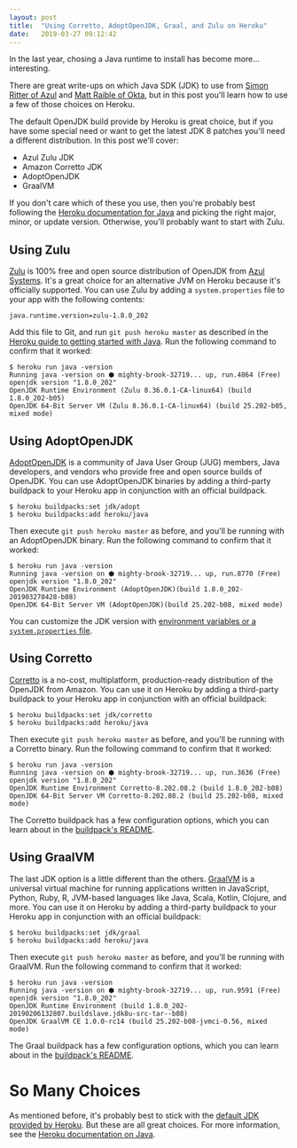 ```yaml
---
layout: post
title:  "Using Corretto, AdoptOpenJDK, Graal, and Zulu on Heroku"
date:   2019-03-27 09:12:42
---
```


In the last year, chosing a Java runtime to install has become more... interesting.

There are great write-ups on which Java SDK (JDK) to use from [Simon Ritter of Azul](https://www.azul.com/eliminating-java-update-confusion/) and [Matt Raible of Okta](https://developer.okta.com/blog/2019/01/16/which-java-sdk), but in this post you'll learn how to use a few of those choices on Heroku.

The default OpenJDK build provide by Heroku is great choice, but if you have some special need or want to get the latest JDK 8 patches you'll need a different distribution. In this post we'll cover:

* Azul Zulu JDK
* Amazon Corretto JDK
* AdoptOpenJDK
* GraalVM

If you don't care which of these you use, then you're probably best following the [Heroku documentation for Java](https://devcenter.heroku.com/articles/java-support) and picking the right major, minor, or update version. Otherwise, you'll probably want to start with Zulu.

## Using Zulu

[Zulu](https://www.azul.com/downloads/zulu/) is 100% free and open source distribution of OpenJDK from [Azul Systems](https://www.azul.com/). It's a great choice for an alternative JVM on Heroku because it's officially supported. You can use Zulu by adding a `system.properties` file to your app with the following contents:

```
java.runtime.version=zulu-1.8.0_202
```

Add this file to Git, and run `git push heroku master` as described in the [Heroku guide to getting started with Java](https://devcenter.heroku.com/articles/getting-started-with-java). Run the following command to confirm that it worked:

```
$ heroku run java -version
Running java -version on ⬢ mighty-brook-32719... up, run.4864 (Free)
openjdk version "1.8.0_202"
OpenJDK Runtime Environment (Zulu 8.36.0.1-CA-linux64) (build 1.8.0_202-b05)
OpenJDK 64-Bit Server VM (Zulu 8.36.0.1-CA-linux64) (build 25.202-b05, mixed mode)
```

## Using AdoptOpenJDK

[AdoptOpenJDK](https://adoptopenjdk.net) is a community of Java User Group (JUG) members, Java developers, and vendors who provide free and open source builds of OpenJDK. You can use AdoptOpenJDK binaries by adding a third-party buildpack to your Heroku app in conjunction with an official buildpack.

```
$ heroku buildpacks:set jdk/adopt
$ heroku buildpacks:add heroku/java
```

Then execute `git push heroku master` as before, and you'll be running with an AdoptOpenJDK binary. Run the following command to confirm that it worked:

```
$ heroku run java -version
Running java -version on ⬢ mighty-brook-32719... up, run.8770 (Free)
openjdk version "1.8.0_202"
OpenJDK Runtime Environment (AdoptOpenJDK)(build 1.8.0_202-201903270428-b08)
OpenJDK 64-Bit Server VM (AdoptOpenJDK)(build 25.202-b08, mixed mode)
```

You can customize the JDK version with [environment variables or a `system.properties` file](https://github.com/jkutner/adoptopenjdk-buildpack#customizing).

## Using Corretto

[Corretto](https://docs.aws.amazon.com/corretto/index.html) is a no-cost, multiplatform, production-ready distribution of the OpenJDK from Amazon. You can use it on Heroku by adding a third-party buildpack to your Heroku app in conjunction with an official buildpack:

```
$ heroku buildpacks:set jdk/corretto
$ heroku buildpacks:add heroku/java
```

Then execute `git push heroku master` as before, and you'll be running with a Corretto binary. Run the following command to confirm that it worked:

```
$ heroku run java -version
Running java -version on ⬢ mighty-brook-32719... up, run.3636 (Free)
openjdk version "1.8.0_202"
OpenJDK Runtime Environment Corretto-8.202.08.2 (build 1.8.0_202-b08)
OpenJDK 64-Bit Server VM Corretto-8.202.08.2 (build 25.202-b08, mixed mode)
```

The Corretto buildpack has a few configuration options, which you can learn about in the [buildpack's README](https://github.com/jkutner/corretto-buildpack).

## Using GraalVM

The last JDK option is a little different than the others. [GraalVM](https://www.graalvm.org/) is a universal virtual machine for running applications written in JavaScript, Python, Ruby, R, JVM-based languages like Java, Scala, Kotlin, Clojure, and more. You can use it on Heroku by adding a third-party buildpack to your Heroku app in conjunction with an official buildpack:

```
$ heroku buildpacks:set jdk/graal
$ heroku buildpacks:add heroku/java
```

Then execute `git push heroku master` as before, and you'll be running with GraalVM. Run the following command to confirm that it worked:

```
$ heroku run java -version
Running java -version on ⬢ mighty-brook-32719... up, run.9591 (Free)
openjdk version "1.8.0_202"
OpenJDK Runtime Environment (build 1.8.0_202-20190206132807.buildslave.jdk8u-src-tar--b08)
OpenJDK GraalVM CE 1.0.0-rc14 (build 25.202-b08-jvmci-0.56, mixed mode)
```

The Graal buildpack has a few configuration options, which you can learn about in the [buildpack's README](https://github.com/jkutner/graal-buildpack).

# So Many Choices

As mentioned before, it's probably best to stick with the [default JDK provided by Heroku](https://devcenter.heroku.com/articles/java-support). But these are all great choices. For more information, see the [Heroku documentation on Java](https://devcenter.heroku.com/categories/java-support).

